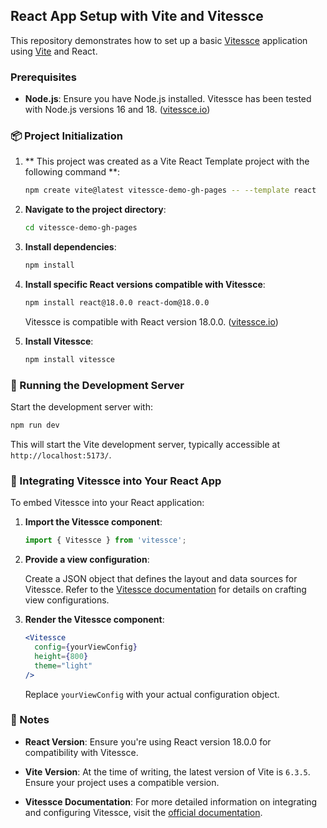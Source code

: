 ## React App Setup with Vite and Vitessce

This repository demonstrates how to set up a basic [Vitessce](https://vitessce.io/) application using [Vite](https://vite.dev/guide/) and React.

### Prerequisites

- **Node.js**: Ensure you have Node.js installed. Vitessce has been tested with Node.js versions 16 and 18. ([vitessce.io](https://vitessce.io/docs/js-overview/?utm_source=chatgpt.com))

### 📦 Project Initialization

1. ** This project was created as a Vite React Template project with the following command **:

   ```bash
   npm create vite@latest vitessce-demo-gh-pages -- --template react
   ```

2. **Navigate to the project directory**:

   ```bash
   cd vitessce-demo-gh-pages
   ```

3. **Install dependencies**:

   ```bash
   npm install
   ```

4. **Install specific React versions compatible with Vitessce**:

   ```bash
   npm install react@18.0.0 react-dom@18.0.0
   ```

   Vitessce is compatible with React version 18.0.0. ([vitessce.io](https://vitessce.io/docs/js-overview/?utm_source=chatgpt.com))

5. **Install Vitessce**:

   ```bash
   npm install vitessce
   ```

### 🚀 Running the Development Server

Start the development server with:

```bash
npm run dev
```

This will start the Vite development server, typically accessible at `http://localhost:5173/`.

### 🧩 Integrating Vitessce into Your React App

To embed Vitessce into your React application:

1. **Import the Vitessce component**:

   ```javascript
   import { Vitessce } from 'vitessce';
   ```

2. **Provide a view configuration**:

   Create a JSON object that defines the layout and data sources for Vitessce. Refer to the [Vitessce documentation](https://vitessce.io/docs/js-react-vitessce/) for details on crafting view configurations.

3. **Render the Vitessce component**:

   ```jsx
   <Vitessce
     config={yourViewConfig}
     height={800}
     theme="light"
   />
   ```

   Replace `yourViewConfig` with your actual configuration object.

### 📄 Notes

- **React Version**: Ensure you're using React version 18.0.0 for compatibility with Vitessce.

- **Vite Version**: At the time of writing, the latest version of Vite is `6.3.5`. Ensure your project uses a compatible version.

- **Vitessce Documentation**: For more detailed information on integrating and configuring Vitessce, visit the [official documentation](https://vitessce.io/docs/).

